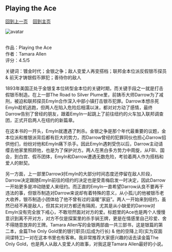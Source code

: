 ## Playing the Ace
[回到上一页](https://boheme130.github.io/Reviews/)  &nbsp;&nbsp;  [回到主页](https://boheme130.github.io/Fiction.git.io/)

![avatar](https://www.aier.org/wp-content/uploads/2017/03/Survival_of_the_Fittest-scaled-1200x900-cropped.jpg)
<br>
<br>

作品：Playing the Ace<br>
作者：Tamara Allen<br>
评分：4.5/5<br>

关键词：镀金时代；金银之争；敌人变爱人再变搭档；联邦金本位派反假银币探员 & 前天才铸银假币罪犯；善待你的敌人

1893年美国正处于金银复本位转型金本位的关键时期，而关键手段之一就是打击假银币制造。在上一部The Road to Silver Plume里，前铸币大师Darrow为了减刑，被迫和联邦探员Emyln合作深入中部小镇打击银币犯罪。Darrow本想杀死Emyln趁机逃跑，但两人在陷入危险后相濡以沫，都对对方动了感情，最终Darrow告别了曾经的朋友，跟着Emyln一起跳上了前往纽约的火车加入联邦调查团，正式开启两人在纽约的新篇章。

在这本书的一开头，Emyln就遭遇了刺杀。金银之争是那个年代最重要的议题，金本位派和推银派背后都有巨大的势力，而Darrow曾经的犯罪同伙也担心Darrow招供他们，纷纷对他和Emyln痛下杀手。因此Emyln遇刺受伤以后，Darrow主动请缨去他家里照顾他，也是为了保护对方。两人在黑白多方势力中周旋，从FBI、国会，到白宫、假币团体，Emyln和Darrow遭遇无数危险，考验着两人作为搭档和爱人的默契。

另一方面，上一部里Darrow对Emyln的大部分时间态度还停留在敌人阶段，Darrow决定跟随Emyln前往的纽约的决定也是受青梅启发一时决定，因此Darrow一开始更多是冲动随爱人来纽约。而正直的Emyln一直希望Darrow从良不要再干违法的事，但银币制造对Darrow来说却有着特殊的意义，从小孤儿的他被银币老大收养，银币制造小团体给了他不曾有过的温暖”家庭”。两人一开始来到纽约，虽然已经不再是敌人，但其实对对方都还有隔阂，尤其是从小缺爱的Darrow对Emyln没有完全放下戒心，不敢坦然面对对方的爱。标题里的Ace也是两个人慢慢意识到离不开对方，对方不仅是探案里的杀手锏王牌，更是在情感里自己珍爱、舍不得随意放弃的王牌。Tamara Allen写的金银两部曲一共三部书，这是银篇的第二本，金篇The Only Gold里的银行职员(后成为行长) & 他的空降上司(实为双面间谍特工)一对在这本书里也有客串。我非常推荐大家感兴趣的话去读金篇The Only Gold，也是两人从敌人变爱人的故事，对我这是Tamara Allen最好的小说。